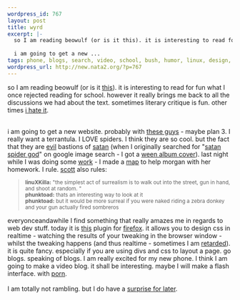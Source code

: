 ```yaml
--- 
wordpress_id: 767
layout: post
title: wyrd
excerpt: |-
  so I am reading beowulf (or is it this). it is interesting to read for fun what I once rejected reading for school. however it really brings me back to all the discussions we had about the text. sometimes literary critique is fun. other times i hate it. 
  
  i am going to get a new ...
tags: phone, blogs, search, video, school, bush, humor, linux, design, porn, google
wordpress_url: http://new.nata2.org/?p=767
---
```

so I am reading beowulf (or is it <a href="http://anusf.anu.edu.au/wyrd/">this</a>). it is interesting to read for fun what I once rejected reading for school. however it really brings me back to all the discussions we had about the text. sometimes literary critique is fun. other times <a href="http://www.flipmark.com/testing/art/literary.jpg">i hate it</a>. <br/><br/>

i am going to get a new website. probably with <a href="http://station51.net/~bill/s51/site/html/">these guys</a> - maybe plan 3. I really want a terrantula. I LOVE spiders. I think they are so cool. but the fact that they are <a href="http://www.thesun.co.uk/article/0,,2-2004092008,00.html">evil</a> bastions of <a href="http://www.tldm.org/Bayside/Messages/bm730805.htm">satan</a> (when I originally searched for "<a href="http://images.google.com/images?hl=en&lr=&ie=UTF-8&oe=UTF-8&safe=off&q=satan+spider+god&sa=N&tab=wi">satan spider god</a>" on google image search - I got a <a href="http://images.google.com/imgres?imgurl=images.amazon.com/images/P/B00005NNFH.01.TZZZZZZZ.jpg&imgrefurl=http://www.amazon.com/exec/obidos/tg/browse/-/603182&h=65&w=65&sz=2&tbnid=5sOKBRxqbmQJ:&tbnh=64&tbnw=64&prev=/images%3Fq%3Dsatan%2Bspider%2Bgod%26hl%3Den%26lr%3D%26ie%3DUTF-8%26oe%3DUTF-8%26safe%3Doff%26sa%3DN">ween album cover</a>). last night while I was doing some <a href="http://www.versionfest.org">work</a> - I made a <a href="http://nata2.info/pictures/Incoming/map_for_morgan.jpg">map</a> to help morgan with her homework. I rule. <a href="http://www.scottv.org">scott</a> also rules:

<blockquote><small>
<b>linuXKilla:</b> "the simplest act of surrealism is to walk out into the street, gun in hand, and shoot at random. "<br/>
<b>phunktoad:</b> thats an interesting way to look at it<br/>
<b>phunktoad:</b> but it would be more surreal if you were naked riding a zebra donkey and your gun actually fired sombreros<br/></small>
</blockquote>
everyonceandawhile I find something that really amazes me in regards to web dev stuff. today it is <a href="http://editcss.mozdev.org/installation.html">this</a> plugin for <a href="http://www.mozilla.org/products/firefox/">firefox</a>. it allows you to design css in realtime - watching the results of your tweaking in the browser window - whilst the tweaking happens (and thus realtime - sometimes I am <a href="http://nata2.info/humor/bush/11.jpg">retarded</a>). it is quite fancy. especially if you are using divs and css to layout a page. go blogs. speaking of blogs. I am really excited for my new phone. I think I am going to make a video blog. it shall be interesting. maybe I will make a flash interface. with <a href="http://www.transfatty.com/supermodelmeat.html">porn</a>.<br/><br/> I am totally not rambling. but I do have a <a href="http://www.devin.com/transformers/themovie/conv/tm018.jpeg">surprise for later</a>.
